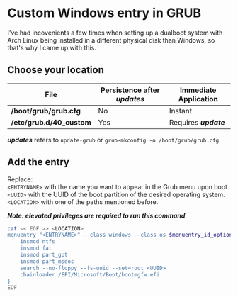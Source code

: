 # Custom Windows entry in GRUB

I've had incovenients a few times when setting up a dualboot system with Arch Linux being installed in a different physical disk than Windows, so that's why I came up with this.

## Choose your location

| File                   | Persistence after ***updates***         | Immediate Application  |
|----------------------------|---------------------------------------|------------------------|
| **/boot/grub/grub.cfg**  | No | Instant                |
| **/etc/grub.d/40_custom**| Yes                                   | Requires ***update*** |

***updates*** refers to `update-grub` or `grub-mkconfig -o /boot/grub/grub.cfg`

## Add the entry  

Replace:  
`<ENTRYNAME>` with the name you want to appear in the Grub menu upon boot  
`<UUID>` with the UUID of the boot partition of the desired operating system.  
`<LOCATION>` with one of the paths mentioned before.  

***Note: elevated privileges are required to run this command***

```bash
cat << EOF >> <LOCATION>
menuentry "<ENTRYNAME>" --class windows --class os $menuentry_id_option 'osprober-efi-<UUID>' {
    insmod ntfs
    insmod fat
    insmod part_gpt
    insmod part_msdos
    search --no-floppy --fs-uuid --set=root <UUID> 
    chainloader /EFI/Microsoft/Boot/bootmgfw.efi
}
EOF
